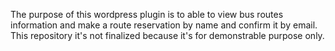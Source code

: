 The purpose of this wordpress plugin is to able to view bus routes information and make a route reservation by name and confirm it by email. This repository it's not finalized because it's for demonstrable purpose only.
